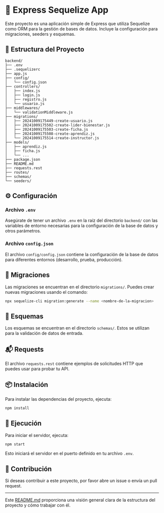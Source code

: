# 🌟 Express Sequelize App

Este proyecto es una aplicación simple de Express que utiliza Sequelize como ORM para la gestión de bases de datos. Incluye la configuración para migraciones, seeders y esquemas.

## 📁 Estructura del Proyecto

```
backend/
├── .env
├── .sequelizerc
├── app.js
├── config/
│   └── config.json
├── controllers/
│   ├── index.js
│   ├── login.js
│   ├── registro.js
│   └── usuario.js
├── middlewares/
│   └── validationMiddleware.js
├── migrations/
│   ├── 20241009175449-create-usuario.js
│   ├── 20241009175502-create-lider-bienestar.js
│   ├── 20241009175503-create-ficha.js
│   ├── 20241009175508-create-aprendiz.js
│   └── 20241009175514-create-instructor.js
├── models/
│   ├── aprendiz.js
│   ├── ficha.js
│   └── ...
├── package.json
├── README.md
├── requests.rest
├── routes/
├── schemas/
└── seeders/
```

## ⚙️ Configuración

### Archivo `.env`

Asegúrate de tener un archivo `.env` en la raíz del directorio `backend/` con las variables de entorno necesarias para la configuración de la base de datos y otros parámetros.

### Archivo `config.json`

El archivo `config/config.json` contiene la configuración de la base de datos para diferentes entornos (desarrollo, prueba, producción).

## 📜 Migraciones

Las migraciones se encuentran en el directorio `migrations/`. Puedes crear nuevas migraciones usando el comando:

```sh
npx sequelize-cli migration:generate --name <nombre-de-la-migracion>
```

## 📂 Esquemas

Los esquemas se encuentran en el directorio `schemas/`. Estos se utilizan para la validación de datos de entrada.

## 📬 Requests

El archivo `requests.rest` contiene ejemplos de solicitudes HTTP que puedes usar para probar tu API.

## 📦 Instalación

Para instalar las dependencias del proyecto, ejecuta:

```sh
npm install
```

## 🚀 Ejecución

Para iniciar el servidor, ejecuta:

```sh
npm start
```

Esto iniciará el servidor en el puerto definido en tu archivo `.env`.

## 🤝 Contribución

Si deseas contribuir a este proyecto, por favor abre un issue o envía un pull request.

---

Este [README.md](http://_vscodecontentref_/#%7B%22uri%22%3A%7B%22%24mid%22%3A1%2C%22fsPath%22%3A%22c%3A%5C%5CUsers%5C%5Cjeimy%5C%5CDesktop%5C%5CProjects%5C%5CSemillero%5C%5CBienestar%5C%5Cbackend%5C%5CREADME.md%22%2C%22_sep%22%3A1%2C%22external%22%3A%22file%3A%2F%2F%2Fc%253A%2FUsers%2Fjeimy%2FDesktop%2FProjects%2FSemillero%2FBienestar%2Fbackend%2FREADME.md%22%2C%22path%22%3A%22%2Fc%3A%2FUsers%2Fjeimy%2FDesktop%2FProjects%2FSemillero%2FBienestar%2Fbackend%2FREADME.md%22%2C%22scheme%22%3A%22file%22%7D%7D) proporciona una visión general clara de la estructura del proyecto y cómo trabajar con él.